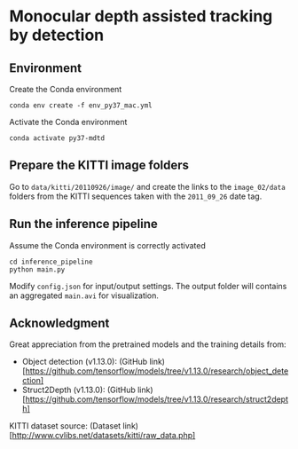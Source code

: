 # Monocular depth assisted tracking by detection

## Environment

Create the Conda environment
```
conda env create -f env_py37_mac.yml
```

Activate the Conda environment
```
conda activate py37-mdtd
```

## Prepare the KITTI image folders

Go to `data/kitti/20110926/image/` and create the links to the `image_02/data`
folders from the KITTI sequences taken with the `2011_09_26` date tag.

## Run the inference pipeline

Assume the Conda environment is correctly activated
```
cd inference_pipeline
python main.py
```
Modify `config.json` for input/output settings.
The output folder will contains an aggregated `main.avi` for visualization.

## Acknowledgment 

Great appreciation from the pretrained models and the training details from:
- Object detection (v1.13.0): (GitHub link)[https://github.com/tensorflow/models/tree/v1.13.0/research/object_detection]
- Struct2Depth (v1.13.0): (GitHub link)[https://github.com/tensorflow/models/tree/v1.13.0/research/struct2depth]

KITTI dataset source: (Dataset link)[http://www.cvlibs.net/datasets/kitti/raw_data.php]
